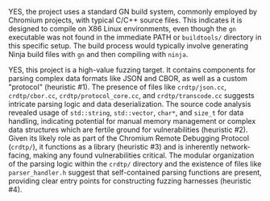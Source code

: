 YES, the project uses a standard GN build system, commonly employed by Chromium projects, with typical C/C++ source files. This indicates it is designed to compile on X86 Linux environments, even though the `gn` executable was not found in the immediate PATH or `buildtools/` directory in this specific setup. The build process would typically involve generating Ninja build files with `gn` and then compiling with `ninja`.

YES, this project is a high-value fuzzing target. It contains components for parsing complex data formats like JSON and CBOR, as well as a custom "protocol" (heuristic #1). The presence of files like `crdtp/json.cc`, `crdtp/cbor.cc`, `crdtp/protocol_core.cc`, and `crdtp/transcode.cc` suggests intricate parsing logic and data deserialization. The source code analysis revealed usage of `std::string`, `std::vector`, `char*`, and `size_t` for data handling, indicating potential for manual memory management or complex data structures which are fertile ground for vulnerabilities (heuristic #2). Given its likely role as part of the Chromium Remote Debugging Protocol (`crdtp/`), it functions as a library (heuristic #3) and is inherently network-facing, making any found vulnerabilities critical. The modular organization of the parsing logic within the `crdtp/` directory and the existence of files like `parser_handler.h` suggest that self-contained parsing functions are present, providing clear entry points for constructing fuzzing harnesses (heuristic #4).

